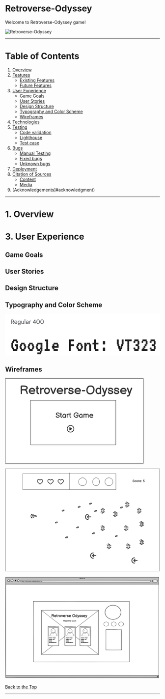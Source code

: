 # Retroverse-Odyssey

Welcome to Retroverse-Odyssey game!


 ![Retroverse-Odyssey](./READMEimages/imiresponsive-image.png)     


 ***                                    


# Table of Contents

1. [Overview](#overview)
2. [Features](#features)
   + [Existing Features](#existing-feature)  
   + [Future Features]() 
3. [User Experience](#user-experience)
   + [Game Goals](#game-goals)  
   + [User Stories](#user-stories) 
   + [Design Structure](#design-structure) 
   + [Typography and Color Scheme](#typography-and-color-scheme) 
   + [Wireframes](#wireframes) 
4. [Technologies](#technologies) 
5. [Testing](#testing) 
   + [Code validation]()
   + [Lighthouse]()
   + [Test case]()
6. [Bugs](#bugs)
   + [Manual Testing]()
   + [Fixed bugs]()
   + [Unknown bugs]()
7. [Deployment](#deployment) 
8. [Citation of Sources](#citation-of-sources) 
   + [Content]()
   + [Media]()
9. [Acknowledgements]#acknowledgment) 

***
# 1. Overview






# 3. User Experience

## Game Goals




## User Stories


## Design Structure



## Typography and Color Scheme

![Font](READMEimages/google-font.png)


## Wireframes


![Start Game](READMEimages/start-game.png)


![Game Stage](READMEimages/game-stage.png)

![About Us](READMEimages/about-us-wireframe.png)


[Back to the Top](#contents)


------
